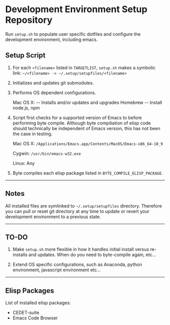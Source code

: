 Development Environment Setup Repository
========================================

Run `setup.sh` to populate user specific dotfiles and configure the
development environment, including emacs.

Setup Script
------------

1. For each `<filename>` listed in `TARGETLIST`, `setup.sh` makes a
   symbolic link: `~/<filename> -> ~/.setup/setupfiles/<filename>`

2. Initializes and updates git submodules.

3. Performs OS dependent configurations.

   Mac OS X:
       -- Installs and/or updates and upgrades Homebrew
       -- Install node.js, npm

4. Script first checks for a supported version of Emacs to before
   performing byte compile. Although byte compiliation of elisp code
   should technically be independent of Emacs version, this has not
   been the case in testing.

   Mac OS X: `/Applications/Emacs.app/Contents/MacOS/Emacs-x86_64-10_9`

   Cygwin: `/usr/bin/emacs-w32.exe`

   Linux: Any

4. Byte compiles each elisp package listed in
   `BYTE_COMPILE_ELISP_PACKAGE`.

-----
Notes
-----

All installed files are symlinked to `~/.setup/setupfiles`
directory. Therefore you can pull or reset git directory at any
time to update or revert your development environment to a previous
state.

-----
TO-DO
-----

1. Make `setup.sh` more flexible in how it handles initial install
   versus re-installs and updates. When do you need to byte-compile
   again, etc...

2. Extend OS specific configurations, such as Anaconda, python
   environment, javascript environment etc...

--------------------------------
Elisp Packages
--------------------------------

List of installed elisp packages:

* CEDET-suite
* Emacs Code Browser




